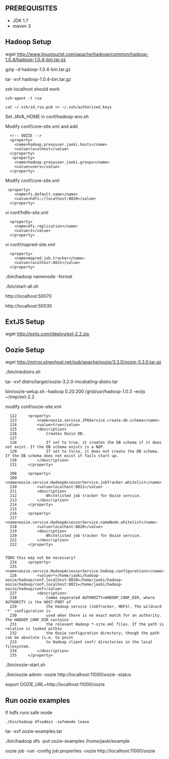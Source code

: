 PREREQUISITES
---------------------
- JDK 1.7
- maven 3


Hadoop Setup
--------------------------

wget http://www.linuxtourist.com/apache/hadoop/common/hadoop-1.0.4/hadoop-1.0.4-bin.tar.gz

gzip -d hadoop-1.0.4-bin.tar.gz

tar -xvf hadoop-1.0.4-bin.tar.gz


ssh localhost should work

	ssh-agent -t rsa

	cat ~/.ssh/id_rsa.pub >> ~/.ssh/authorized_keys


Set JAVA_HOME in conf/hadoop-env.sh

Modify conf/core-site.xml and add 

      <!-- OOZIE -->
      <property>
        <name>hadoop.proxyuser.jaoki.hosts</name>
        <value>localhost</value>
      </property>
       <property>
        <name>hadoop.proxyuser.jaoki.groups</name>
        <value>users</value>
      </property>


Modify conf/core-site.xml

     <property>
        <name>fs.default.name</name>
        <value>hdfs://localhost:8020</value>
      </property>

vi conf/hdfs-site.xml

      <property>
        <name>dfs.replication</name>
        <value>1</value>
      </property>

vi conf/mapred-site.xml

      <property>
        <name>mapred.job.tracker</name>
        <value>localhost:8021</value>
      </property>

./bin/hadoop namenode -format

./bin/start-all.sh

http://localhost:50070 

http://localhost:50030


ExtJS Setup
--------------------------
wget http://extjs.com/deploy/ext-2.2.zip


Oozie Setup
--------------------------

wget http://mirror.olnevhost.net/pub/apache/oozie/3.3.0/oozie-3.3.0.tar.gz

./bin/mkdistro.sh

tar -xvf distro/target/oozie-3.2.0-incubating-distro.tar

bin/oozie-setup.sh -hadoop 0.20.200 /grid/usr/hadoop-1.0.3 -extjs ~/tmp/ext-2.2

modify conf/oozie-site.xml

      122     <property>
      123         <name>oozie.service.JPAService.create.db.schema</name>
      124         <value>true</value>
      125         <description>
      126             Creates Oozie DB.
      127
      128             If set to true, it creates the DB schema if it does not exist. If the DB schema exists is a NOP.
      129             If set to false, it does not create the DB schema. If the DB schema does not exist it fails start up.
      130         </description>
      131     </property>
      
      208     <property>
      209         <name>oozie.service.HadoopAccessorService.jobTracker.whitelist</name>
      210         <value>localhost:8021</value>
      211         <description>
      212             Whitelisted job tracker for Oozie service.
      213         </description>
      214     </property>
      215
      216     <property>
      217         <name>oozie.service.HadoopAccessorService.nameNode.whitelist</name>
      218         <value>localhost:8020</value>
      219         <description>
      220             Whitelisted job tracker for Oozie service.
      221         </description>
      222     </property>


    TODO this may not be necessary?
      224     <property>
      225         <name>oozie.service.HadoopAccessorService.hadoop.configurations</name>
      226         <value>*=/home/jaoki/hadoop-oozie/hadoop/conf,localhost:8020=/home/jaoki/hadoop-oozie/hadoop/conf,localhost:8021=/home/jaoki/hadoop-oozie/hadoop/conf</value>
      227         <description>
      228             Comma separated AUTHORITY=HADOOP_CONF_DIR, where AUTHORITY is the HOST:PORT of
      229             the Hadoop service (JobTracker, HDFS). The wildcard '*' configuration is
      230             used when there is no exact match for an authority. The HADOOP_CONF_DIR contains
      231             the relevant Hadoop *-site.xml files. If the path is relative is looked within
      232             the Oozie configuration directory; though the path can be absolute (i.e. to point
      233             to Hadoop client conf/ directories in the local filesystem.
      234         </description>
      235     </property>


./bin/oozie-start.sh

./bin/oozie admin -oozie http://localhost:11000/oozie -status

export OOZIE_URL=http://localhost:11000/oozie


Run oozie examples
--------------------------

If hdfs runs safe mode

    ./bin/hadoop dfsadmin -safemode leave

tar -xvf oozie-examples.tar

./bin/hadoop dfs -put oozie-examples /home/jaoki/example

oozie job -run -config job.properties -oozie http://localhost:11000/oozie


